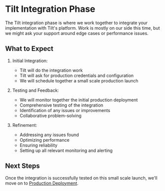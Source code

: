 # Tilt Integration Phase

The Tilt integration phase is where we work together to integrate your implementation with Tilt's platform. Work is mostly on our side this time, but we might ask your support around edge cases or performance issues.

## What to Expect

1. Initial Integration:
    - Tilt will do the integration work
    - Tilt will ask for production credentials and configuration
    - We will schedule together a small scale production launch

2. Testing and Feedback:
    - We will monitor together the initial production deployment
    - Comprehensive testing of the integration
    - Identification of any issues or improvements
    - Collaborative problem-solving

3. Refinement:
    - Addressing any issues found
    - Optimizing performance
    - Ensuring reliability
    - Setting up all relevant monitoring and alerting

## Next Steps

Once the integration is successfully tested on this small scale launch, we'll move on to [Production Deployment](production.md). 